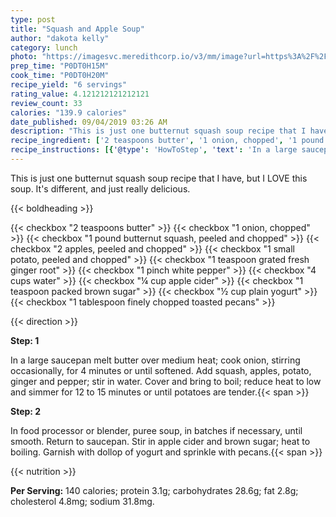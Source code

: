 ```yaml
---
type: post
title: "Squash and Apple Soup"
author: "dakota kelly"
category: lunch
photo: "https://imagesvc.meredithcorp.io/v3/mm/image?url=https%3A%2F%2Fimages.media-allrecipes.com%2Fuserphotos%2F4578897.jpg"
prep_time: "P0DT0H15M"
cook_time: "P0DT0H20M"
recipe_yield: "6 servings"
rating_value: 4.121212121212121
review_count: 33
calories: "139.9 calories"
date_published: 09/04/2019 03:26 AM
description: "This is just one butternut squash soup recipe that I have, but I LOVE this soup. It's different, and just really delicious."
recipe_ingredient: ['2 teaspoons butter', '1 onion, chopped', '1 pound butternut squash, peeled and chopped', '2 apples, peeled and chopped', '1 small potato, peeled and chopped', '1 teaspoon grated fresh ginger root', '1 pinch white pepper', '4 cups water', '¼ cup apple cider', '1 teaspoon packed brown sugar', '½ cup plain yogurt', '1 tablespoon finely chopped toasted pecans']
recipe_instructions: [{'@type': 'HowToStep', 'text': 'In a large saucepan melt butter over medium heat; cook onion, stirring occasionally, for 4 minutes or until softened. Add squash, apples, potato, ginger and pepper; stir in water. Cover and bring to boil;  reduce heat to low and simmer for 12 to 15 minutes or until potatoes are tender.\n'}, {'@type': 'HowToStep', 'text': 'In food processor or blender, puree soup, in batches if necessary, until smooth. Return to saucepan. Stir in apple cider and brown sugar; heat to boiling.   Garnish with dollop of yogurt and sprinkle with pecans.\n'}]
---
```


This is just one butternut squash soup recipe that I have, but I LOVE this soup. It's different, and just really delicious. 

{{< boldheading >}}

{{< checkbox "2 teaspoons butter" >}}
{{< checkbox "1  onion, chopped" >}}
{{< checkbox "1 pound butternut squash, peeled and chopped" >}}
{{< checkbox "2  apples, peeled and chopped" >}}
{{< checkbox "1 small potato, peeled and chopped" >}}
{{< checkbox "1 teaspoon grated fresh ginger root" >}}
{{< checkbox "1 pinch white pepper" >}}
{{< checkbox "4 cups water" >}}
{{< checkbox "¼ cup apple cider" >}}
{{< checkbox "1 teaspoon packed brown sugar" >}}
{{< checkbox "½ cup plain yogurt" >}}
{{< checkbox "1 tablespoon finely chopped toasted pecans" >}}


{{< direction >}}

**Step: 1**

In a large saucepan melt butter over medium heat; cook onion, stirring occasionally, for 4 minutes or until softened. Add squash, apples, potato, ginger and pepper; stir in water. Cover and bring to boil;  reduce heat to low and simmer for 12 to 15 minutes or until potatoes are tender.{{< span >}}

**Step: 2**

In food processor or blender, puree soup, in batches if necessary, until smooth. Return to saucepan. Stir in apple cider and brown sugar; heat to boiling.   Garnish with dollop of yogurt and sprinkle with pecans.{{< span >}}

{{< nutrition >}}

**Per Serving:** 140 calories; protein 3.1g; carbohydrates 28.6g; fat 2.8g; cholesterol 4.8mg; sodium 31.8mg.